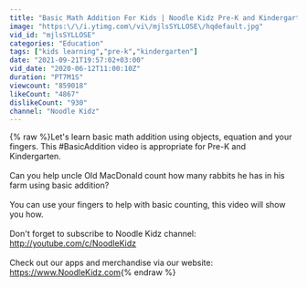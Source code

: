 ```yaml
---
title: "Basic Math Addition For Kids | Noodle Kidz Pre-K and Kindergarten Educational Video"
image: "https:\/\/i.ytimg.com\/vi\/mjlsSYLLOSE\/hqdefault.jpg"
vid_id: "mjlsSYLLOSE"
categories: "Education"
tags: ["kids learning","pre-k","kindergarten"]
date: "2021-09-21T19:57:02+03:00"
vid_date: "2020-06-12T11:00:10Z"
duration: "PT7M1S"
viewcount: "859018"
likeCount: "4867"
dislikeCount: "930"
channel: "Noodle Kidz"
---
```

{% raw %}Let's learn basic math addition using objects, equation and your fingers. This #BasicAddition video is appropriate for Pre-K and Kindergarten.<br /><br />Can you help uncle Old MacDonald count how many rabbits he has in his farm using basic addition?<br /><br />You can use your fingers to help with basic counting, this video will show you how.<br /><br />Don't forget to subscribe to Noodle Kidz channel: <a rel="nofollow" target="blank" href="http://youtube.com/c/NoodleKidz">http://youtube.com/c/NoodleKidz</a><br /><br />Check out our apps and merchandise via our website: <a rel="nofollow" target="blank" href="https://www.NoodleKidz.com">https://www.NoodleKidz.com</a>{% endraw %}
